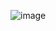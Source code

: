 ![image](https://user-images.githubusercontent.com/96937623/230803042-bd425d90-ae10-4cd9-85de-91aa3045f611.png)
